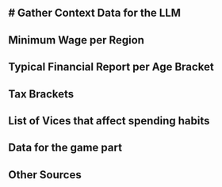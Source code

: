 ## # Gather Context Data for the LLM

## Minimum Wage per Region

## Typical Financial Report per Age Bracket

## Tax Brackets

## List of Vices that affect spending habits

## Data for the game part

## Other Sources
